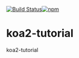 [![Build Status](https://www.travis-ci.org/zt123123/koa2-tutorial.svg?branch=master)](https://www.travis-ci.org/zt123123/koa2-tutorial)[![npm](https://img.shields.io/npm/v/npm.svg)](https://www.npmjs.com/package/koa2-tutorial)

# koa2-tutorial
koa2-tutorial
